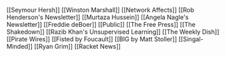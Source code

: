 [[Seymour Hersh]]
[[Winston Marshall]]
[[Network Affects]]
[[Rob Henderson's Newsletter]]
[[Murtaza Hussein]]
[[Angela Nagle's Newsletter]]
[[Freddie deBoer]]
[[Public]]
[[The Free Press]]
[[The Shakedown]]
[[Razib Khan's Unsupervised Learning]]
[[The Weekly Dish]]
[[Pirate Wires]]
[[Fisted by Foucault]]
[[BIG by Matt Stoller]]
[[Singal-Minded]]
[[Ryan Grim]]
[[Racket News]]
